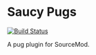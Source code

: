 # Saucy Pugs

[![Build Status](https://travis-ci.org/alex-j-butler/saucy-pugs.svg?branch=master)](https://travis-ci.org/alex-j-butler/saucy-pugs)

A pug plugin for SourceMod.
